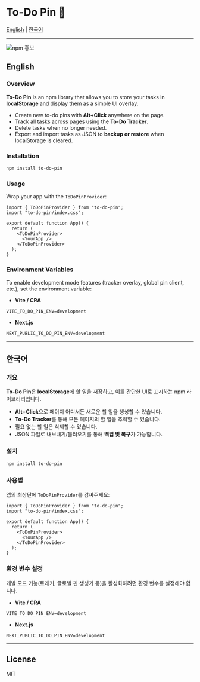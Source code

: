 # To-Do Pin 📌

[English](#english) | [한국어](#korean)

---

![npm 홍보](https://github.com/user-attachments/assets/761ba05a-ff07-4d2a-9ce2-81b0d89b959a)


## English

### Overview
**To-Do Pin** is an npm library that allows you to store your tasks in **localStorage** and display them as a simple UI overlay.  
- Create new to-do pins with **Alt+Click** anywhere on the page.  
- Track all tasks across pages using the **To-Do Tracker**.  
- Delete tasks when no longer needed.  
- Export and import tasks as JSON to **backup or restore** when localStorage is cleared.  

### Installation
```bash
npm install to-do-pin
```

### Usage
Wrap your app with the `ToDoPinProvider`:

```tsx
import { ToDoPinProvider } from "to-do-pin";
import "to-do-pin/index.css";

export default function App() {
  return (
    <ToDoPinProvider>
      <YourApp />
    </ToDoPinProvider>
  );
}
```

### Environment Variables
To enable development mode features (tracker overlay, global pin client, etc.), set the environment variable:

- **Vite / CRA**
```env
VITE_TO_DO_PIN_ENV=development
```

- **Next.js**
```env
NEXT_PUBLIC_TO_DO_PIN_ENV=development
```

---

## 한국어

### 개요
**To-Do Pin**은 **localStorage**에 할 일을 저장하고, 이를 간단한 UI로 표시하는 npm 라이브러리입니다.  
- **Alt+Click**으로 페이지 어디서든 새로운 할 일을 생성할 수 있습니다.  
- **To-Do Tracker**를 통해 모든 페이지의 할 일을 추적할 수 있습니다.  
- 필요 없는 할 일은 삭제할 수 있습니다.  
- JSON 파일로 내보내기/불러오기를 통해 **백업 및 복구**가 가능합니다.  

### 설치
```bash
npm install to-do-pin
```

### 사용법
앱의 최상단에 `ToDoPinProvider`를 감싸주세요:

```tsx
import { ToDoPinProvider } from "to-do-pin";
import "to-do-pin/index.css";

export default function App() {
  return (
    <ToDoPinProvider>
      <YourApp />
    </ToDoPinProvider>
  );
}
```

### 환경 변수 설정
개발 모드 기능(트래커, 글로벌 핀 생성기 등)을 활성화하려면 환경 변수를 설정해야 합니다.

- **Vite / CRA**
```env
VITE_TO_DO_PIN_ENV=development
```

- **Next.js**
```env
NEXT_PUBLIC_TO_DO_PIN_ENV=development
```

---

## License
MIT
